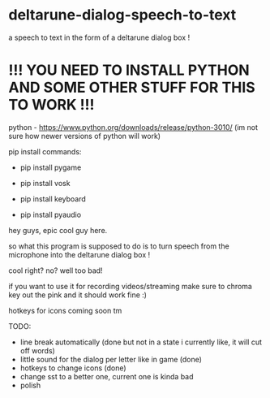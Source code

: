 # deltarune-dialog-speech-to-text
a speech to text in the form of a deltarune dialog box !


# !!! YOU NEED TO INSTALL PYTHON AND SOME OTHER STUFF FOR THIS TO WORK !!!


python - https://www.python.org/downloads/release/python-3010/ (im not sure how newer versions of python will work)

pip install commands:

- pip install pygame

- pip install vosk

- pip install keyboard

- pip install pyaudio






hey guys, epic cool guy here.

so what this program is supposed to do is to turn speech from the microphone into the deltarune dialog box !

cool right? no? well too bad!

if you want to use it for recording videos/streaming make sure to chroma key out the pink and it should work fine :)

hotkeys for icons coming soon tm

TODO:
- line break automatically (done but not in a state i currently like, it will cut off words)
- little sound for the dialog per letter like in game (done)
- hotkeys to change icons (done)
- change sst to a better one, current one is kinda bad 
- polish
